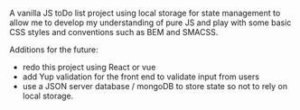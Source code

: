 A vanilla JS toDo list project using local storage for state management to allow me to develop my understanding of pure JS and play with some basic CSS styles and conventions such as BEM and SMACSS. 

Additions for the future: 

- redo this project using React or vue
- add Yup validation for the front end to validate input from users
- use a JSON server database / mongoDB to store state so not to rely on local storage. 


